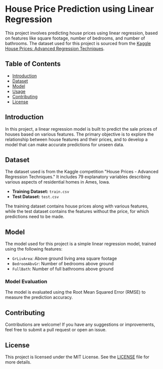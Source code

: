 
# House Price Prediction using Linear Regression

This project involves predicting house prices using linear regression, based on features like square footage, number of bedrooms, and number of bathrooms. The dataset used for this project is sourced from the [Kaggle House Prices: Advanced Regression Techniques](https://www.kaggle.com/c/house-prices-advanced-regression-techniques/data).

## Table of Contents
- [Introduction](#introduction)
- [Dataset](#dataset)
- [Model](#model)
- [Usage](#usage)
- [Contributing](#contributing)
- [License](#license)

## Introduction
In this project, a linear regression model is built to predict the sale prices of houses based on various features. The primary objective is to explore the relationship between house features and their prices, and to develop a model that can make accurate predictions for unseen data.

## Dataset
The dataset used is from the Kaggle competition "House Prices - Advanced Regression Techniques." It includes 79 explanatory variables describing various aspects of residential homes in Ames, Iowa.

- **Training Dataset:** `train.csv`
- **Test Dataset:** `test.csv`

The training dataset contains house prices along with various features, while the test dataset contains the features without the price, for which predictions need to be made.

## Model
The model used for this project is a simple linear regression model, trained using the following features:
- `GrLivArea`: Above ground living area square footage
- `BedroomAbvGr`: Number of bedrooms above ground
- `FullBath`: Number of full bathrooms above ground

### Model Evaluation
The model is evaluated using the Root Mean Squared Error (RMSE) to measure the prediction accuracy.


## Contributing
Contributions are welcome! If you have any suggestions or improvements, feel free to submit a pull request or open an issue.

## License
This project is licensed under the MIT License. See the [LICENSE](LICENSE) file for more details.

